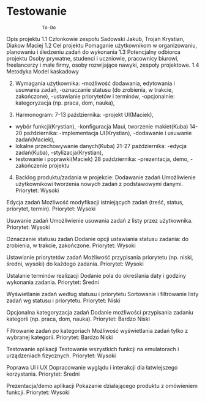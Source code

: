 # Testowanie
			     To-Do

Opis projektu
1.1 Członkowie zespołu
	 Sadowski Jakub, Trojan Krystian, Diakow Maciej
1.2 Cel projektu
	Pomaganie użytkownikom w organizowaniu, planowaniu i śledzeniu zadań do wykonania
1.3 Potencjalny odbiorca projektu
	Osoby prywatne, studenci i uczniowie, pracownicy biurowi, freelancerzy i małe firmy, osoby rozwijające nawyki, zespoły projektowe.
1.4 Metodyka
	 Model kaskadowy

2. Wymagania użytkownika:
-możliwość dodawania, edytowania i usuwania zadań,
-oznaczanie statusu (do zrobienia, w trakcie, zakończone),
-ustawianie priorytetów i terminów,
-opcjonalnie: kategoryzacja (np. praca, dom, nauka),



3. Harmonogram:
7-13 października: 
-projekt UI(Maciek),
- wybór funkcji(Krystian), 
-konfiguracja Maui, tworzenie makiet(Kuba)
14-20 października:
-implementacja UI(Krystian), 
-dodawanie i usuwanie zadań(Maciek),
- lokalne przechowywanie danych(Kuba)
21-27 października: 
-edycja zadań(Kuba), 
-stylizacja(Krystian),
- testowanie i poprawki(Maciek)
28 października: 
-prezentacja, demo, 
-zakończenie projektu


4. Backlog produktu/zadania w projekcie:
Dodawanie zadań
Umożliwienie użytkownikowi tworzenia nowych zadań z podstawowymi danymi.
Priorytet: Wysoki

Edycja zadań
Możliwość modyfikacji istniejących zadań (treść, status, priorytet, termin).
Priorytet: Wysoki

Usuwanie zadań
Umożliwienie usuwania zadań z listy przez użytkownika.
Priorytet: Wysoki

Oznaczanie statusu zadań
Dodanie opcji ustawiania statusu zadania: do zrobienia, w trakcie, zakończone.
Priorytet: Wysoki

Ustawianie priorytetów zadań
Możliwość przypisania priorytetu (np. niski, średni, wysoki) do każdego zadania.
Priorytet: Wysoki

Ustalanie terminów realizacji
Dodanie pola do określania daty i godziny wykonania zadania.
Priorytet: Średni

Wyświetlanie zadań według statusu i priorytetu
Sortowanie i filtrowanie listy zadań wg statusu i priorytetu.
Priorytet: Niski

Opcjonalna kategoryzacja zadań
Dodanie możliwości przypisania zadaniu kategorii (np. praca, dom, nauka).
Priorytet: Bardzo Niski

Filtrowanie zadań po kategoriach
Możliwość wyświetlania zadań tylko z wybranej kategorii.
Priorytet: Bardzo Niski

Testowanie aplikacji
Testowanie wszystkich funkcji na emulatorach i urządzeniach fizycznych.
Priorytet: Wysoki

Poprawa UI i UX
Dopracowanie wyglądu i interakcji dla łatwiejszego korzystania.
Priorytet: Średni

Prezentacja/demo aplikacji
Pokazanie działającego produktu z omówieniem funkcji.
Priorytet: Wysoki
